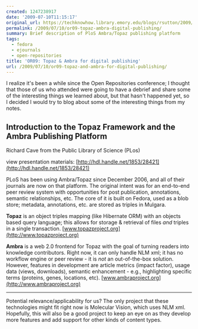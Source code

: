 ```yaml
---
created: 1247238917
date: '2009-07-10T11:15:17'
original_url: https://techknowhow.library.emory.edu/blogs/rsutton/2009/07/10/or09-topaz-ambra-digital-publishing
permalink: /2009/07/10/or09-topaz-ambra-digital-publishing/
summary: Brief description of PloS Ambra/Topaz publishing platform
tags:
  - fedora
  - ejournals
  - open-repositories
title: 'OR09: Topaz & Ambra for digital publishing'
url: /2009/07/10/or09-topaz-and-ambra-for-digital-publishing/
---
```



I realize it's been a while since the Open Repositories conference; I thought that those of us who attended were going to have a debrief and share some of the interesting things we learned about, but that hasn't happened yet, so I decided I would try to blog about some of the interesting things from my notes.

## Introduction to the Topaz Framework and the Ambra Publishing Platform

Richard Cave from the Public Library of Science (PLos)

view presentation materials: [http://hdl.handle.net/1853/28421](http://hdl.handle.net/1853/28421)

PLoS has been using Ambra/Topaz since December 2006, and all of their journals are now on that platform. The original intent was for an end-to-end peer review system with opportunities for post publication, annotations, semantic relationships, etc. The core of it is built on Fedora, used as a blob store; metadata, annotations, etc. are stored as triples in Mulgara.

**Topaz** is an object triples mapping (like Hibernate ORM) with an objects based query language; this allows for storage &amp; retrieval of files _and_ triples in a single transaction.
[www.topazproject.org](http://www.topazproject.org)

**Ambra** is a web 2.0 frontend for Topaz with the goal of turning readers into knowledge contributors. Right now, it can only handle NLM xml; it has no workflow engine or peer review - it is _not_ an out-of-the-box solution. However, features in development are article metrics (impact factor), usage data (views, downloads), semantic enhancement - e.g., highlighting specific terms (proteins, genes, locations, etc).
[www.ambraproject.org](http://www.ambraproject.org)

* * *

Potential relevance/applicability for us? The only project that these technologies might fit right now is Molecular Vision, which uses NLM xml. Hopefully, this will also be a good project to keep an eye on as they develop more features and add support for other kinds of content types.